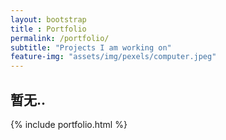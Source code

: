 ```yaml
--- 
layout: bootstrap 
title : Portfolio 
permalink: /portfolio/
subtitle: "Projects I am working on" 
feature-img: "assets/img/pexels/computer.jpeg"
---
```


## 暂无..

{% include portfolio.html %}

